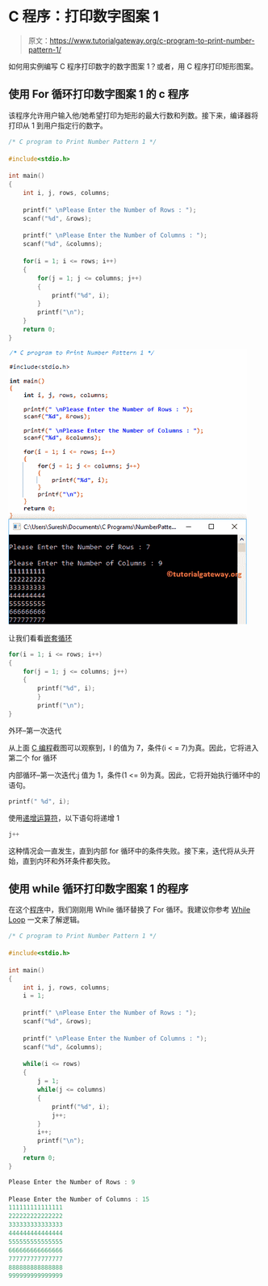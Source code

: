 # C 程序：打印数字图案 1

> 原文：<https://www.tutorialgateway.org/c-program-to-print-number-pattern-1/>

如何用实例编写 C 程序打印数字的数字图案 1？或者，用 C 程序打印矩形图案。

## 使用 For 循环打印数字图案 1 的 c 程序

该程序允许用户输入他/她希望打印为矩形的最大行数和列数。接下来，编译器将打印从 1 到用户指定行的数字。

```c
/* C program to Print Number Pattern 1 */

#include<stdio.h>

int main()
{
    int i, j, rows, columns;

    printf(" \nPlease Enter the Number of Rows : ");
    scanf("%d", &rows);

    printf(" \nPlease Enter the Number of Columns : ");
    scanf("%d", &columns);

    for(i = 1; i <= rows; i++)
    {
    	for(j = 1; j <= columns; j++)
		{
			printf("%d", i);     	
        }
        printf("\n");
    }
    return 0;
}
```

![C program to Print Number Pattern 1 1](img/ae5eab7ecfc2cc07cf92ba729f8a341a.png)

让我们看看[嵌套循环](https://www.tutorialgateway.org/for-loop-in-c-programming/)

```c
for(i = 1; i <= rows; i++)
{
   	for(j = 1; j <= columns; j++)
	{
		printf("%d", i);     	
        }
        printf("\n");
}
```

外环–第一次迭代

从上面 [C 编程](https://www.tutorialgateway.org/c-programming/)截图可以观察到，I 的值为 7，条件(i < = 7)为真。因此，它将进入第二个 for 循环

内部循环–第一次迭代:j 值为 1，条件(1 <= 9)为真。因此，它将开始执行循环中的语句。

```c
printf(" %d", i);
```

使用[递增运算符](https://www.tutorialgateway.org/increment-and-decrement-operators-in-c/)，以下语句将递增 1

```c
j++
```

这种情况会一直发生，直到内部 for 循环中的条件失败。接下来，迭代将从头开始，直到内环和外环条件都失败。

## 使用 while 循环打印数字图案 1 的程序

在这个[程序](https://www.tutorialgateway.org/c-programming-examples/)中，我们刚刚用 While 循环替换了 For 循环。我建议你参考 [While Loop](https://www.tutorialgateway.org/while-loop-in-c/) 一文来了解逻辑。

```c
/* C program to Print Number Pattern 1 */

#include<stdio.h>

int main()
{
    int i, j, rows, columns;
    i = 1;

    printf(" \nPlease Enter the Number of Rows : ");
    scanf("%d", &rows);

    printf(" \nPlease Enter the Number of Columns : ");
    scanf("%d", &columns);

    while(i <= rows)
    {
    	j = 1;
    	while(j <= columns)
		{
			printf("%d", i);       
			j++;     	
        }
        i++;
        printf("\n");
    }
    return 0;
}
```

```c
Please Enter the Number of Rows : 9

Please Enter the Number of Columns : 15
111111111111111
222222222222222
333333333333333
444444444444444
555555555555555
666666666666666
777777777777777
888888888888888
999999999999999
```